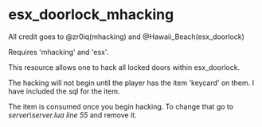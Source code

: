 # esx_doorlock_mhacking


All credit goes to @zr0iq(mhacking) and @Hawaii_Beach(esx_doorlock)

Requires 'mhacking' and 'esx'.

This resource allows one to hack all locked doors within esx_doorlock. 

The hacking will not begin until the player has the item 'keycard' on them. I have included the sql for the item.

The item is consumed once you begin hacking. To change that go to *server\server.lua line 55* and remove it.

